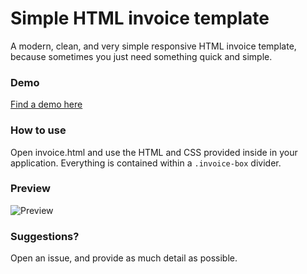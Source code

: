 # Simple HTML invoice template
A modern, clean, and very simple responsive HTML invoice template, because sometimes you just need something quick and simple.

### Demo
[Find a demo here](http://www.nextstepwebs.com/examples/invoice)


### How to use
Open invoice.html and use the HTML and CSS provided inside in your application. Everything is contained within a `.invoice-box` divider.

### Preview
![Preview](http://www.nextstepwebs.com/examples/invoice.png)

### Suggestions?
Open an issue, and provide as much detail as possible.
